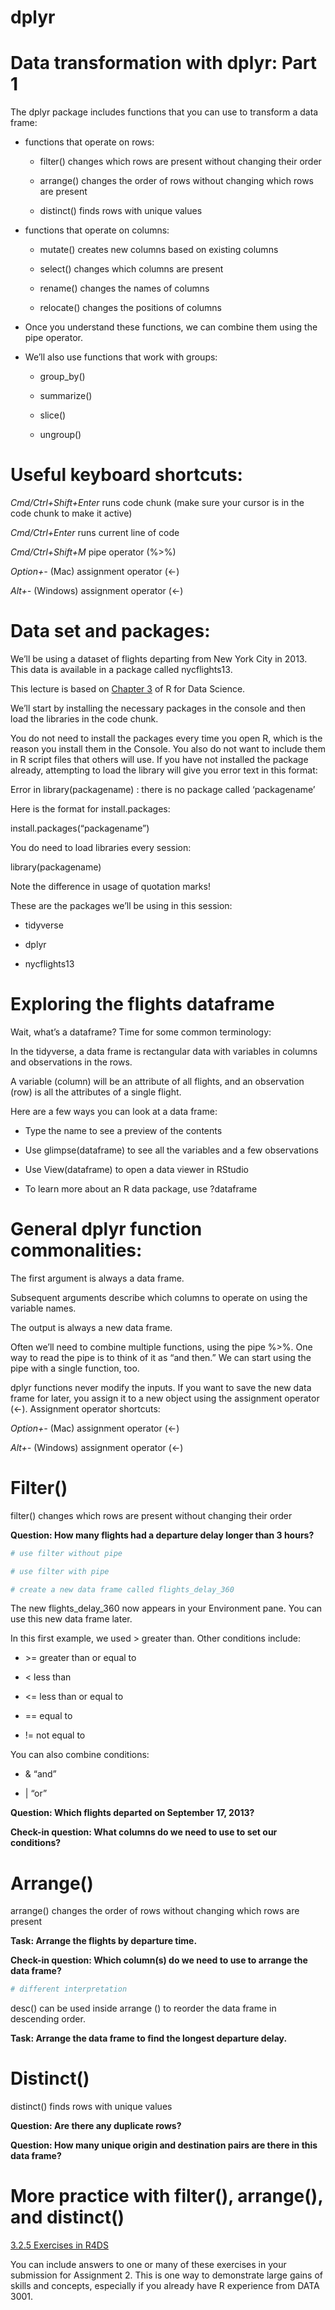 dplyr
================

# Data transformation with dplyr: Part 1

The dplyr package includes functions that you can use to transform a
data frame:

- functions that operate on rows:

  - filter() changes which rows are present without changing their order

  - arrange() changes the order of rows without changing which rows are
    present

  - distinct() finds rows with unique values

- functions that operate on columns:

  - mutate() creates new columns based on existing columns

  - select() changes which columns are present

  - rename() changes the names of columns

  - relocate() changes the positions of columns

- Once you understand these functions, we can combine them using the
  pipe operator.

- We’ll also use functions that work with groups:

  - group_by()

  - summarize()

  - slice()

  - ungroup()

# Useful keyboard shortcuts:

*Cmd/Ctrl+Shift+Enter* runs code chunk (make sure your cursor is in the
code chunk to make it active)

*Cmd/Ctrl+Enter* runs current line of code

*Cmd/Ctrl+Shift+M* pipe operator (%\>%)

*Option+-* (Mac) assignment operator (\<-)

*Alt+-* (Windows) assignment operator (\<-)

# Data set and packages:

We’ll be using a dataset of flights departing from New York City in
2013. This data is available in a package called nycflights13.

This lecture is based on [Chapter
3](https://r4ds.hadley.nz/data-transform) of R for Data Science.

We’ll start by installing the necessary packages in the console and then
load the libraries in the code chunk.

You do not need to install the packages every time you open R, which is
the reason you install them in the Console. You also do not want to
include them in R script files that others will use. If you have not
installed the package already, attempting to load the library will give
you error text in this format:

Error in library(packagename) : there is no package called ‘packagename’

Here is the format for install.packages:

install.packages(“packagename”)

You do need to load libraries every session:

library(packagename)

Note the difference in usage of quotation marks!

These are the packages we’ll be using in this session:

- tidyverse

- dplyr

- nycflights13

# Exploring the flights dataframe

Wait, what’s a dataframe? Time for some common terminology:

In the tidyverse, a data frame is rectangular data with variables in
columns and observations in the rows.

A variable (column) will be an attribute of all flights, and an
observation (row) is all the attributes of a single flight.

Here are a few ways you can look at a data frame:

- Type the name to see a preview of the contents

- Use glimpse(dataframe) to see all the variables and a few observations

- Use View(dataframe) to open a data viewer in RStudio

- To learn more about an R data package, use ?dataframe

# General dplyr function commonalities:

The first argument is always a data frame.

Subsequent arguments describe which columns to operate on using the
variable names.

The output is always a new data frame.

Often we’ll need to combine multiple functions, using the pipe %\>%. One
way to read the pipe is to think of it as “and then.” We can start using
the pipe with a single function, too.

dplyr functions never modify the inputs. If you want to save the new
data frame for later, you assign it to a new object using the assignment
operator (\<-). Assignment operator shortcuts:

*Option+-* (Mac) assignment operator (\<-)

*Alt+-* (Windows) assignment operator (\<-)

# Filter()

filter() changes which rows are present without changing their order

**Question: How many flights had a departure delay longer than 3
hours?**

``` r
# use filter without pipe

# use filter with pipe

# create a new data frame called flights_delay_360
```

The new flights_delay_360 now appears in your Environment pane. You can
use this new data frame later.

In this first example, we used \> greater than. Other conditions
include:

- \>= greater than or equal to

- \< less than

- \<= less than or equal to

- == equal to

- != not equal to

You can also combine conditions:

- & “and”

- \| “or”

**Question: Which flights departed on September 17, 2013?**

**Check-in question: What columns do we need to use to set our
conditions?**

# Arrange()

arrange() changes the order of rows without changing which rows are
present

**Task: Arrange the flights by departure time.**

**Check-in question: Which column(s) do we need to use to arrange the
data frame?**

``` r
# different interpretation
```

desc() can be used inside arrange () to reorder the data frame in
descending order.

**Task: Arrange the data frame to find the longest departure delay.**

# Distinct()

distinct() finds rows with unique values

**Question: Are there any duplicate rows?**

**Question: How many unique origin and destination pairs are there in
this data frame?**

# More practice with filter(), arrange(), and distinct()

[3.2.5 Exercises in
R4DS](https://r4ds.hadley.nz/data-transform#exercises)

You can include answers to one or many of these exercises in your
submission for Assignment 2. This is one way to demonstrate large gains
of skills and concepts, especially if you already have R experience from
DATA 3001.
